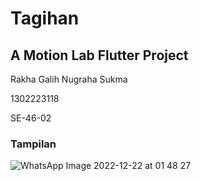 # Tagihan

## A Motion Lab Flutter Project

Rakha Galih Nugraha Sukma

1302223118

SE-46-02

### Tampilan
![WhatsApp Image 2022-12-22 at 01 48 27](https://user-images.githubusercontent.com/54633534/208981201-2bb89218-4567-4e80-9cf9-1d3bca92f96a.jpeg)
